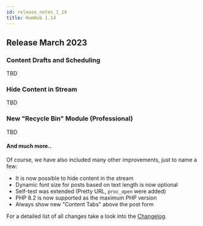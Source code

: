 ```yaml
---
id: release_notes_1_14
title: HumHub 1.14
---
```


## Release March 2023


### Content Drafts and Scheduling

TBD

### Hide Content in Stream

TBD

### New "Recycle Bin" Module (Professional)

TBD

#### And much more..

Of course, we have also included many other improvements, just to name a few:

- It is now possible to hide content in the stream 
- Dynamic font size for posts based on text length is now optional
- Self-test was extended (Pretty URL, `proc_open` were added) 
- PHP 8.2 is now supported as the maximum PHP version
- Always show new "Content Tabs" above the post form


For a detailed list of all changes take a look into the [Changelog](https://github.com/humhub/humhub/blob/develop/CHANGELOG.md).
